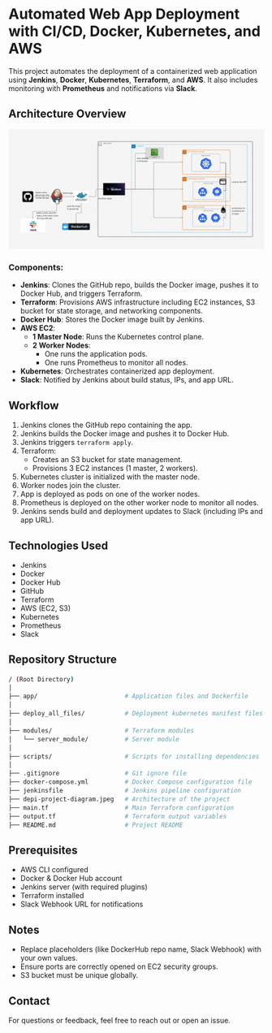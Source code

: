 # Automated Web App Deployment with CI/CD, Docker, Kubernetes, and AWS

This project automates the deployment of a containerized web application using **Jenkins**, **Docker**, **Kubernetes**, **Terraform**, and **AWS**. It also includes monitoring with **Prometheus** and notifications via **Slack**.

## Architecture Overview

![Architecture Diagram](https://github.com/Nagham94/DEPI-FINAL-PROJECT/blob/main/depi-project-diagram.jpeg) <!-- Replace with the actual image path in your repo -->

### Components:
- **Jenkins**: Clones the GitHub repo, builds the Docker image, pushes it to Docker Hub, and triggers Terraform.
- **Terraform**: Provisions AWS infrastructure including EC2 instances, S3 bucket for state storage, and networking components.
- **Docker Hub**: Stores the Docker image built by Jenkins.
- **AWS EC2**:
  - **1 Master Node**: Runs the Kubernetes control plane.
  - **2 Worker Nodes**:
    - One runs the application pods.
    - One runs Prometheus to monitor all nodes.
- **Kubernetes**: Orchestrates containerized app deployment.
- **Slack**: Notified by Jenkins about build status, IPs, and app URL.

## Workflow

1. Jenkins clones the GitHub repo containing the app.
2. Jenkins builds the Docker image and pushes it to Docker Hub.
3. Jenkins triggers `terraform apply`.
4. Terraform:
   - Creates an S3 bucket for state management.
   - Provisions 3 EC2 instances (1 master, 2 workers).
5. Kubernetes cluster is initialized with the master node.
6. Worker nodes join the cluster.
7. App is deployed as pods on one of the worker nodes.
8. Prometheus is deployed on the other worker node to monitor all nodes.
9. Jenkins sends build and deployment updates to Slack (including IPs and app URL).

## Technologies Used

- Jenkins
- Docker
- Docker Hub
- GitHub
- Terraform
- AWS (EC2, S3)
- Kubernetes
- Prometheus
- Slack

## Repository Structure

```bash
/ (Root Directory)
│
├── app/                        # Application files and Dockerfile
│
├── deploy_all_files/           # Deployment kubernetes manifest files
│
├── modules/                    # Terraform modules
│   └── server_module/          # Server module
│
├── scripts/                    # Scripts for installing dependencies
│
├── .gitignore                  # Git ignore file
├── docker-compose.yml          # Docker Compose configuration file
├── jenkinsfile                 # Jenkins pipeline configuration
├── depi-project-diagram.jpeg   # Architecture of the project
├── main.tf                     # Main Terraform configuration
├── output.tf                   # Terraform output variables
├── README.md                   # Project README

```

## Prerequisites

- AWS CLI configured
- Docker & Docker Hub account
- Jenkins server (with required plugins)
- Terraform installed
- Slack Webhook URL for notifications

## Notes

- Replace placeholders (like DockerHub repo name, Slack Webhook) with your own values.
- Ensure ports are correctly opened on EC2 security groups.
- S3 bucket must be unique globally.

## Contact

For questions or feedback, feel free to reach out or open an issue.
